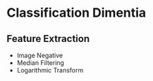 # Classification Dimentia

## Feature Extraction

- Image Negative
- Median Filtering
- Logarithmic Transform
